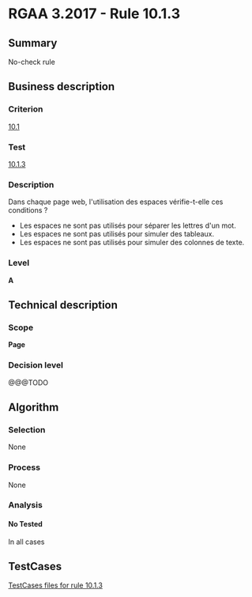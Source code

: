 # RGAA 3.2017 - Rule 10.1.3

## Summary
No-check rule


## Business description

### Criterion
[10.1](http://references.modernisation.gouv.fr/rgaa-accessibilite/criteres.html#crit-10-1)

### Test
[10.1.3](http://references.modernisation.gouv.fr/rgaa-accessibilite/criteres.html#test-10-1-3)

### Description
<div lang="fr">Dans chaque page web, l'utilisation des espaces v&#xE9;rifie-t-elle ces conditions&nbsp;? <ul><li>Les espaces ne sont pas utilis&#xE9;s pour s&#xE9;parer les lettres d'un mot.</li> <li>Les espaces ne sont pas utilis&#xE9;s pour simuler des tableaux.</li> <li>Les espaces ne sont pas utilis&#xE9;s pour simuler des colonnes de texte.</li> </ul></div>

### Level
**A**


## Technical description

### Scope
**Page**

### Decision level
@@@TODO


## Algorithm

### Selection
None

### Process
None

### Analysis

#### No Tested
In all cases


##  TestCases

[TestCases files for rule 10.1.3](https://github.com/Asqatasun/Asqatasun/tree/develop/rules/rules-rgaa3.2017/src/test/resources/testcases/rgaa32017/Rgaa32017Rule100103/)



